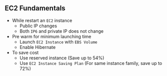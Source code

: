 ## EC2 Fundamentals

- While restart an `EC2` instance
  - Public IP changes
  - Both `IP6` and private IP does not change
- Pre warm for minimum launching time
  - Launch `EC2 Instance` with `EBS Volume`
  - Enable Hibernate
- To save cost
  - Use reserved instance (Save up to 54%)
  - Use `EC2 Instance Saving Plan` (For same instance family, save up to 72%)
